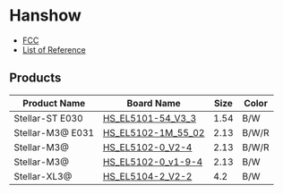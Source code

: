 # Hanshow

- [FCC](fcc.md)
- [List of Reference](references.md)

## Products

| Product Name     | Board Name                 | Size | Color |
| ---------------- | -------------------------- | ---- | ----- |
| Stellar-ST E030  | [HS_EL5101-54_V3_3][5101]  | 1.54 | B/W   |
| Stellar-M3@ E031 | [HS_EL5102-1M_55_02][5102] | 2.13 | B/W/R |
| Stellar-M3@      | [HS_EL5102-0_V2-4][5102]   | 2.13 | B/W/R |
| Stellar-M3@      | [HS_EL5102-0_v1-9-4][5102] | 2.13 | B/W   |
| Stellar-XL3@     | [HS_EL5104-2_V2-2][5104]   | 4.2  | B/W   |

[5101]: HS_EL5101.md
[5102]: HS_EL5102.md
[5104]: HS_EL5104.md
